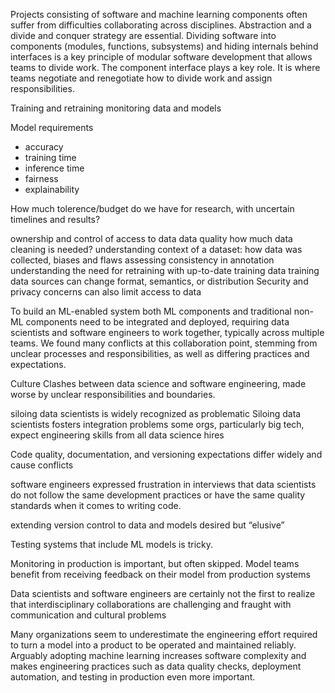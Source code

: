 Projects consisting of software and machine learning components often suffer from difficulties collaborating across disciplines. Abstraction and a divide and conquer strategy are essential. Dividing software into components (modules, functions, subsystems) and hiding internals behind interfaces is a key principle of modular software development that allows teams to divide work. The component interface plays a key role. It is where teams negotiate and renegotiate how to divide work and assign responsibilities.

Training and retraining
monitoring data and models


Model requirements
- accuracy
- training time
- inference time
- fairness
- explainability


How much tolerence/budget do we have for research, with uncertain timelines and results?

ownership and control of access to data
data quality
how much data cleaning is needed?
understanding context of a dataset: how data was collected, biases and flaws
assessing consistency in annotation
understanding the need for retraining with up-to-date training data
training data sources can change format, semantics, or distribution
Security and privacy concerns can also limit access to data

To build an ML-enabled system both ML components and traditional non-ML components need to be integrated and deployed, requiring data scientists and software engineers to work together, typically across multiple teams. We found many conflicts at this collaboration point, stemming from unclear processes and responsibilities, as well as differing practices and expectations.

Culture Clashes between data science and software engineering, made worse by unclear responsibilities and boundaries.

siloing data scientists is widely recognized as problematic
Siloing data scientists fosters integration problems 
some orgs, particularly big tech, expect engineering skills from all data science hires

Code quality, documentation, and versioning expectations
differ widely and cause conflicts

software engineers
expressed frustration in interviews that data scientists do not follow
the same development practices or have the same quality standards
when it comes to writing code.

extending version control to data and models desired but “elusive”

Testing systems that include ML models is tricky.

Monitoring in production is important, but often skipped.
Model teams benefit from receiving feedback
on their model from production systems

Data scientists and software engineers are certainly not the first
to realize that interdisciplinary collaborations are challenging and fraught with communication and cultural problems

Many organizations seem to underestimate the engineering effort required to turn a model into a product to be operated and
maintained reliably. Arguably adopting machine learning increases
software complexity and makes engineering practices
such as data quality checks, deployment automation, and testing in
production even more important.
